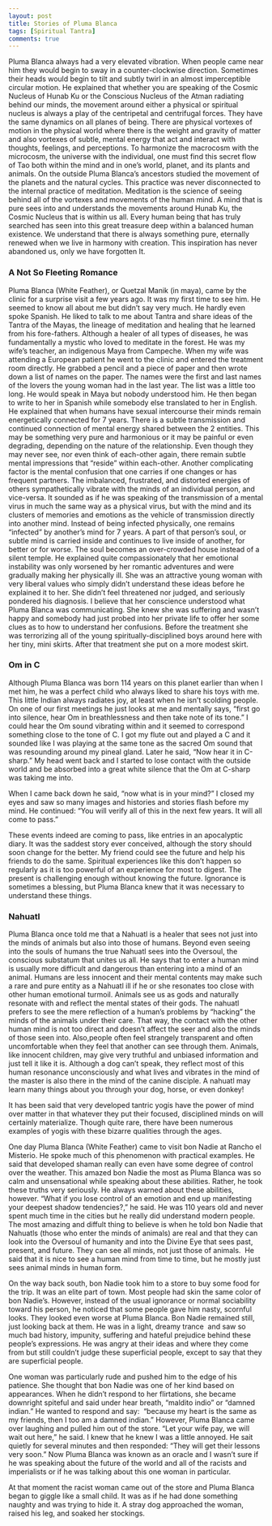 ```yaml
---
layout: post
title: Stories of Pluma Blanca 
tags: [Spiritual Tantra]
comments: true
---
```


Pluma Blanca always had a very elevated vibration. When people came near him they would begin to sway in a counter-clockwise direction. Sometimes their heads would begin to tilt and subtly twirl in an almost imperceptible circular motion. He explained that whether you are speaking of the Cosmic Nucleus of Hunab Ku or the Conscious Nucleus of the Atman radiating behind our minds, the movement around either a physical or spiritual nucleus is always a play of the centripetal and centrifugal forces. They have the same dynamics on all planes of being. There are physical vortexes of motion in the physical world where there is the weight and gravity of matter and also vortexes of subtle, mental energy that act and interact with thoughts, feelings, and perceptions. To harmonize the macrocosm with the microcosm, the universe with the individual, one must find this secret flow of Tao both within the mind and in one’s world, planet, and its plants and animals.
On the outside Pluma Blanca’s ancestors studied the movement of the planets and the natural cycles. This practice was never disconnected to the internal practice of meditation. Meditation is the science of seeing behind all of the vortexes and movements of the human mind. A mind that is pure sees into and understands the movements around Hunab Ku, the Cosmic Nucleus that is within us all. Every human being that has truly searched has seen into this great treasure deep within a balanced human existence. We understand that there is always something pure, eternally renewed when we live in harmony with creation. This inspiration has never abandoned us, only we have forgotten It.

### A Not So Fleeting Romance

Pluma Blanca (White Feather), or Quetzal Manik (in maya), came by the clinic for a surprise visit a few years ago. It was my first time to see him. He seemed to know all about me but didn’t say very much. He hardly even spoke Spanish. He liked to talk to me about Tantra and share ideas of the Tantra of the Mayas, the lineage of meditation and healing that he learned from his fore-fathers. Although a healer of all types of diseases, he was fundamentally a mystic who loved to meditate in the forest. He was my wife’s teacher, an indigenous Maya from Campeche. When my wife was attending a European patient he went to the clinic and entered the treatment room directly. He grabbed a pencil and a piece of paper and then wrote down a list of names on the paper. The names were the first and last names of the lovers the young woman had in the last year. The list was a little too long.
He would speak in Maya but nobody understood him. He then began to write to her in Spanish while somebody else translated to her in English. He explained that when humans have sexual intercourse their minds remain energetically connected for 7 years. There is a subtle transmission and continued connection of mental energy shared between the 2 entities. This may be something very pure and harmonious or it may be painful or even degrading, depending on the nature of the relationship. Even though they may never see, nor even think of each-other again, there remain subtle mental impressions that “reside” within each-other.
Another complicating factor is the mental confusion that one carries if one changes or has frequent partners. The imbalanced, frustrated, and distorted energies of others sympathetically vibrate with the minds of an individual person, and vice-versa. It sounded as if he was speaking of the transmission of a mental virus in much the same way as a physical virus, but with the mind and its clusters of memories and emotions as the vehicle of transmission directly into another mind. Instead of being infected physically, one remains “infected” by another’s mind for 7 years. A part of that person’s soul, or subtle mind is carried inside and continues to live inside of another, for better or for worse. The soul becomes an over-crowded house instead of a silent temple.
He explained quite compassionately that her emotional instability was only worsened by her romantic adventures and were gradually making her physically ill. She was an attractive young woman with very liberal values who simply didn’t understand these ideas before he explained it to her. She didn’t feel threatened nor judged, and seriously pondered his diagnosis. I believe that her conscience understood what Pluma Blanca was communicating. She knew she was suffering and wasn’t happy and somebody had just probed into her private life to offer her some clues as to how to understand her confusions. Before the treatment she was terrorizing all of the young spiritually-disciplined boys around here with her tiny, mini skirts. After that treatment she put on a more modest skirt.
### Om in C 

Although Pluma Blanca was born 114 years on this planet earlier than when I met him, he was a perfect child who always liked to share his toys with me. This little Indian always radiates joy, at least when he isn’t scolding people. On one of our first meetings he just looks at me and mentally says, “first go into silence, hear Om in breathlessness and then take note of its tone.” I could hear the Om sound vibrating within and it seemed to correspond something close to the tone of C. I got my flute out and played a C and it sounded like I was playing at the same tone as the sacred Om sound that was resounding around my pineal gland. Later he said, “Now hear it in C-sharp.” My head went back and I started to lose contact with the outside world and be absorbed into a great white silence that the Om at C-sharp was taking me into.

When I came back down he said, “now what is in your mind?” I closed my eyes and saw so many images and histories and stories flash before my mind. He continued: “You will verify all of this in the next few years. It will all come to pass.”

These events indeed are coming to pass, like entries in an apocalyptic diary. It was the saddest story ever conceived, although the story should soon change for the better. My friend could see the future and help his friends to do the same. Spiritual experiences like this don’t happen so regularly as it is too powerful of an experience for most to digest. The present is challenging enough without knowing the future. Ignorance is sometimes a blessing, but Pluma Blanca knew that it was necessary to understand these things.

### Nahuatl 

Pluma Blanca once told me that a Nahuatl is a healer that sees not just into the minds of animals but also into those of humans. Beyond even seeing into the souls of humans the true Nahuatl sees into the Oversoul, the conscious substatum that unites us all. He says that to enter a human mind is usually more difficult and dangerous than entering into a mind of an animal. Humans are less innocent and their mental contents may make such a rare and pure entity as a Nahuatl ill if he or she resonates too close with other human emotional turmoil. Animals see us as gods and naturally resonate with and reflect the mental states of their gods. The nahuatl prefers to see the mere reflection of a human’s problems by “hacking” the minds of the animals under their care. That way, the contact with the other human mind is not too direct and doesn’t affect the seer and also the minds of those seen into. Also,people often feel strangely transparent and often uncomfortable when they feel that another can see through them. Animals, like innocent children, may give very truthful and unbiased information and just tell it like it is. Although a dog can’t speak, they reflect most of this human resonance unconsciously and what lives and vibrates in the mind of the master is also there in the mind of the canine disciple. A nahuatl may learn many things about you through your dog, horse, or even donkey!

It has been said that very developed tantric yogis have the power of mind over matter in that whatever they put their focused, disciplined minds on will certainly materialize. Though quite rare, there have been numerous examples of yogis with these bizarre qualities through the ages.

One day Pluma Blanca (White Feather) came to visit bon Nadie at Rancho el Misterio. He spoke much of this phenomenon with practical examples. He said that developed shaman really can even have some degree of control over the weather. This amazed bon Nadie the most as Pluma Blanca was so calm and unsensational while speaking about these abilities. Rather, he took these truths very seriously. He always warned about these abilities, however. “What if you lose control of an emotion and end up manifesting your deepest shadow tendencies?,” he said. He was 110 years old and never spent much time in the cities but he really did understand modern people. The most amazing and diffult thing to believe is when he told bon Nadie that Nahuatls (those who enter the minds of animals) are real and that they can look into the Oversoul of humanity and into the Divine Eye that sees past, present, and future. They can see all minds, not just those of animals.  He said that it is nice to see a human mind from time to time, but he mostly just sees animal minds in human form.

On the way back south, bon Nadie took him to a store to buy some food for the trip. It was an elite part of town. Most people had skin the same color of bon Nadie’s. However, instead of the usual ignorance or normal sociability toward his person, he noticed that some people gave him nasty, scornful looks. They looked even worse at Pluma Blanca. Bon Nadie remained still, just looking back at them. He was in a light, dreamy trance  and saw so much bad history, impunity, suffering and hateful prejudice behind these people’s expressions. He was angry at their ideas and where they come from but still couldn’t judge these superficial people, except to say that they are superficial people.

One woman was particularly rude and pushed him to the edge of his patience. She thought that bon Nadie was one of her kind based on appearances. When he didn’t respond to her flirtations, she became downright spiteful and said under hear breath, “maldito indio” or “damned indian.” He wanted to respond and say:  “because my heart is the same as my friends, then I too am a damned indian.” However, Pluma Blanca came over laughing and pulled him out of the store. “Let your wife pay, we will wait out here,” he said. I knew that he knew I was a little annoyed. He sait quietly for several minutes and then responded: “They will get their lessons very soon.” Now Pluma Blanca was known as an oracle and I wasn’t sure if he was speaking about the future of the world and all of the racists and imperialists or if he was talking about this one woman in particular.

At that moment the racist woman came out of the store and Pluma Blanca began to giggle like a small child. It was as if he had done something naughty and was trying to hide it. A stray dog approached the woman, raised his leg, and soaked her stockings.
